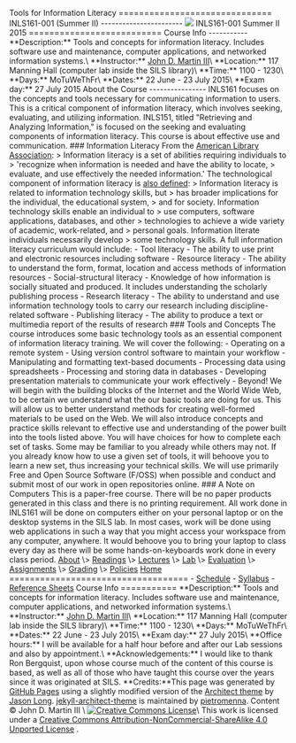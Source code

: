 Tools for Information Literacy
============================== INLS161-001 (Summer II)
----------------------- [![](/images/silslogo.png)](http://sils.unc.edu)
INLS161-001 Summer II 2015 ========================== Course Info
----------- \*\*Description:\*\* Tools and concepts for information
literacy. Includes software use and maintenance, computer applications,
and networked information systems.\\ \*\*Instructor:\*\* [John D. Martin
III](mailto:john.d.martin.iii@unc.edu)\\ \*\*Location:\*\* 117 Manning
Hall (computer lab inside the SILS library)\\ \*\*Time:\*\* 1100 -
1230\\ \*\*Days:\*\* MoTuWeThFr\\ \*\*Dates:\*\* 22 June - 23 July
2015\\ \*\*Exam day:\*\* 27 July 2015 About the Course ----------------
INLS161 focuses on the concepts and tools necessary for communicating
information to users. This is a critical component of information
literacy, which involves seeking, evaluating, and utilizing information.
INLS151, titled "Retrieving and Analyzing Information," is focused on
the seeking and evaluating components of information literacy. This
course is about effective use and communication. \#\#\# Information
Literacy From the [American Library
Association](http://www.ala.org/ala/mgrps/divs/acrl/standards/informationliteracycompetency.cfm\#ildef):
\> Information literacy is a set of abilities requiring individuals to
\> 'recognize when information is needed and have the ability to locate,
\> evaluate, and use effectively the needed information.' The
technological component of information literacy is [also
defined](http://www.ala.org/ala/mgrps/divs/acrl/standards/informationliteracycompetency.cfm\#iltech):
\> Information literacy is related to information technology skills, but
\> has broader implications for the individual, the educational system,
\> and for society. Information technology skills enable an individual
to \> use computers, software applications, databases, and other \>
technologies to achieve a wide variety of academic, work-related, and \>
personal goals. Information literate individuals necessarily develop \>
some technology skills. A full information literacy curriculum would
include: - Tool literacy - The ability to use print and electronic
resources including software - Resource literacy - The ability to
understand the form, format, location and access methods of information
resources - Social-structural literacy - Knowledge of how information is
socially situated and produced. It includes understanding the scholarly
publishing process - Research literacy - The ability to understand and
use information technology tools to carry our research including
discipline-related software - Publishing literacy - The ability to
produce a text or multimedia report of the results of research \#\#\#
Tools and Concepts The course introduces some basic technology tools as
an essential component of information literacy training. We will cover
the following: - Operating on a remote system - Using version control
software to maintain your workflow - Manipulating and formatting
text-based documents - Processing data using spreadsheets - Processing
and storing data in databases - Developing presentation materials to
communicate your work effectively - Beyond! We will begin with the
building blocks of the Internet and the World Wide Web, to be certain we
understand what the our basic tools are doing for us. This will allow us
to better understand methods for creating well-formed materials to be
used on the Web. We will also introduce concepts and practice skills
relevant to effective use and understanding of the power built into the
tools listed above. You will have choices for how to complete each set
of tasks. Some may be familiar to you already while others may not. If
you already know how to use a given set of tools, it will behoove you to
learn a new set, thus increasing your technical skills. We will use
primarily Free and Open Source Software (F/OSS) when possible and
conduct and submit most of our work in open repositories online. \#\#\#
A Note on Computers This is a paper-free course. There will be no paper
products generated in this class and there is no printing requirement.
All work done in INLS161 will be done on computers either on your
personal laptop or on the desktop systems in the SILS lab. In most
cases, work will be done using web applications in such a way that you
might access your workspace from any computer, anywhere. It would
behoove you to bring your laptop to class every day as there will be
some hands-on-keyboards work done in every class period.
[About](/syllabus/) \\\> [Readings](/syllabus/readings/) \\\>
[Lectures](/syllabus/lectures/) \\\> [Lab](/syllabus/lab/) \\\>
[Evaluation](/syllabus/evaluation/) \\\>
[Assignments](/syllabus/assignments/) \\\> [Grading](/syllabus/grading/)
\\\> [Policies](/syllabus/policies/) [Home](http://inls161.johndmart.in)
=================================== - [Schedule](/schedule/) -
[Syllabus](/syllabus/) - [Reference Sheets](/refsheets/) Course Info
=========== \*\*Description:\*\* Tools and concepts for information
literacy. Includes software use and maintenance, computer applications,
and networked information systems.\\ \*\*Instructor:\*\* [John D. Martin
III](mailto:john.d.martin.iii@unc.edu)\\ \*\*Location:\*\* 117 Manning
Hall (computer lab inside the SILS library)\\ \*\*Time:\*\* 1100 -
1230\\ \*\*Days:\*\* MoTuWeThFr\\ \*\*Dates:\*\* 22 June - 23 July
2015\\ \*\*Exam day:\*\* 27 July 2015\\ \*\*Office hours:\*\* I will be
available for a half hour before and after our Lab sessions and also by
appointment.\\ \*\*Acknowledgements:\*\* I would like to thank Ron
Bergquist, upon whose course much of the content of this course is
based, as well as all of those who have taught this course over the
years since it was originated at SILS. \*\*Credits:\*\*This page was
generated by [GitHub Pages](https://pages.github.com) using a slightly
modified version of the [Architect
theme](https://github.com/jasonlong/architect-theme) by [Jason
Long](https://twitter.com/jasonlong).
[jekyll-architect-theme](https://github.com/pietromenna/jekyll-architect-theme)
is maintained by [pietromenna](https://github.com/pietromenna). Content
© John D. Martin III \\ [![Creative Commons
License](http://i.creativecommons.org/l/by-nc-sa/4.0/80x15.png)](http://creativecommons.org/licenses/by-nc-sa/4.0/deed.en\_US)\\
This work is licensed under a [Creative Commons
Attribution-NonCommercial-ShareAlike 4.0 Unported
License](http://creativecommons.org/licenses/by-nc-sa/4.0/deed.en\_US) .
